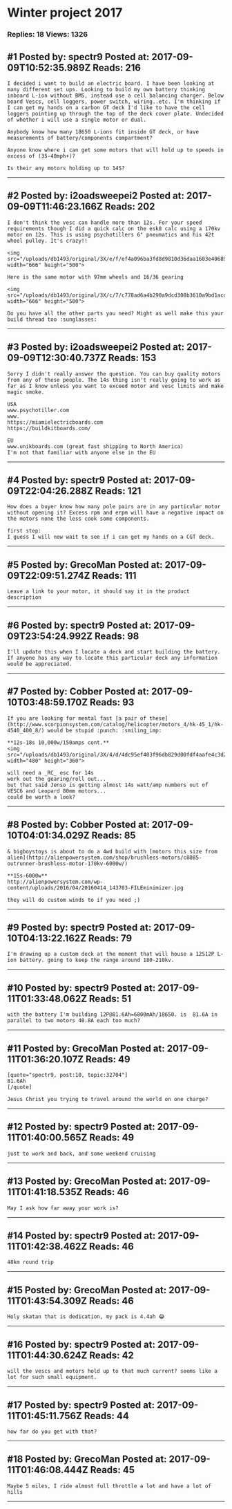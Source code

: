 # Winter project 2017

### Replies: 18 Views: 1326

## \#1 Posted by: spectr9 Posted at: 2017-09-09T10:52:35.989Z Reads: 216

```
I decided i want to build an electric board. I have been looking at many different set ups. Looking to build my own battery thinking inboard L-ion without BMS, instead use a cell balancing charger. Below board Vescs, cell loggers, power switch, wiring..etc. I'm thinking if I can get my hands on a carbon GT deck I'd like to have the cell loggers pointing up through the top of the deck cover plate. Undecided of whether i will use a single motor or dual. 

Anybody know how many 18650 L-ions fit inside GT deck, or have measurements of battery/components compartment?

Anyone know where i can get some motors that will hold up to speeds in excess of (35-40mph+)?

Is their any motors holding up to 14S?
```

---
## \#2 Posted by: i2oadsweepei2 Posted at: 2017-09-09T11:46:23.166Z Reads: 202

```
I don't think the vesc can handle more than 12s. For your speed requirements though I did a quick calc on the esk8 calc using a 170kv motor on 12s. This is using psychotillers 6" pneumatics and his 42t wheel pulley. It's crazy!! 

<img src="/uploads/db1493/original/3X/e/f/ef4a096ba3fd8d9810d36daa1603e40689713986.PNG" width="666" height="500">

Here is the same motor with 97mm wheels and 16/36 gearing

<img src="/uploads/db1493/original/3X/c/7/c778ad6a4b290a9dcd308b3610a9bd1acd3e21b0.PNG" width="666" height="500">

Do you have all the other parts you need? Might as well make this your build thread too :sunglasses:
```

---
## \#3 Posted by: i2oadsweepei2 Posted at: 2017-09-09T12:30:40.737Z Reads: 153

```
Sorry I didn't really answer the question. You can buy quality motors from any of these people. The 14s thing isn't really going to work as far as I know unless you want to exceed motor and vesc limits and make magic smoke.

USA
www.psychotiller.com
www.
https://miamielectricboards.com
https://buildkitboards.com/

EU
www.unikboards.com (great fast shipping to North America)
I'm not that familiar with anyone else in the EU
```

---
## \#4 Posted by: spectr9 Posted at: 2017-09-09T22:04:26.288Z Reads: 121

```
How does a buyer know how many pole pairs are in any particular motor without opening it? Excess rpm and erpm will have a negative impact on the motors none the less cook some components.

first step:
I guess I will now wait to see if i can get my hands on a CGT deck.
```

---
## \#5 Posted by: GrecoMan Posted at: 2017-09-09T22:09:51.274Z Reads: 111

```
Leave a link to your motor, it should say it in the product description
```

---
## \#6 Posted by: spectr9 Posted at: 2017-09-09T23:54:24.992Z Reads: 98

```
I'll update this when I locate a deck and start building the battery. If anyone has any way to locate this particular deck any information would be appreciated.
```

---
## \#7 Posted by: Cobber Posted at: 2017-09-10T03:48:59.170Z Reads: 93

```
If you are looking for mental fast [a pair of these](http://www.scorpionsystem.com/catalog/helicopter/motors_4/hk-45_1/hk-4540_400_8/) would be stupid :punch: :smiling_imp:

**12s-18s 10,000w/150amps cont.**
<img src="/uploads/db1493/original/3X/4/d/4dc95ef403f96db829d00fdf4aafe4c3d29f0ea7.png" width="480" height="360">

will need a _RC_ esc for 14s
work out the gearing/roll out...
but that said Jenso is getting almost 14s watt/amp numbers out of VESC6 and Leopard 80mm motors...
could be worth a look?
```

---
## \#8 Posted by: Cobber Posted at: 2017-09-10T04:01:34.029Z Reads: 85

```
& bigboystoys is about to do a 4wd build with [motors this size from alien](http://alienpowersystem.com/shop/brushless-motors/c8085-outrunner-brushless-motor-170kv-6000w/) 

**15s-6000w**
http://alienpowersystem.com/wp-content/uploads/2016/04/20160414_143703-FILEminimizer.jpg

they will do custom winds to if you need ;)
```

---
## \#9 Posted by: spectr9 Posted at: 2017-09-10T04:13:22.162Z Reads: 79

```
I'm drawing up a custom deck at the moment that will house a 12S12P L-ion battery. going to keep the range around 180-210kv.
```

---
## \#10 Posted by: spectr9 Posted at: 2017-09-11T01:33:48.062Z Reads: 51

```
with the battery I'm building 12P@81.6Ah=6800mAh/18650. is  81.6A in parallel to two motors 40.8A each too much?
```

---
## \#11 Posted by: GrecoMan Posted at: 2017-09-11T01:36:20.107Z Reads: 49

```
[quote="spectr9, post:10, topic:32704"]
81.6Ah
[/quote]

Jesus Christ you trying to travel around the world on one charge?
```

---
## \#12 Posted by: spectr9 Posted at: 2017-09-11T01:40:00.565Z Reads: 49

```
just to work and back, and some weekend cruising
```

---
## \#13 Posted by: GrecoMan Posted at: 2017-09-11T01:41:18.535Z Reads: 46

```
May I ask how far away your work is?
```

---
## \#14 Posted by: spectr9 Posted at: 2017-09-11T01:42:38.462Z Reads: 46

```
48km round trip
```

---
## \#15 Posted by: GrecoMan Posted at: 2017-09-11T01:43:54.309Z Reads: 46

```
Holy skatan that is dedication, my pack is 4.4ah 😂
```

---
## \#16 Posted by: spectr9 Posted at: 2017-09-11T01:44:30.624Z Reads: 42

```
will the vescs and motors hold up to that much current? seems like a lot for such small equipment.
```

---
## \#17 Posted by: spectr9 Posted at: 2017-09-11T01:45:11.756Z Reads: 44

```
how far do you get with that?
```

---
## \#18 Posted by: GrecoMan Posted at: 2017-09-11T01:46:08.444Z Reads: 45

```
Maybe 5 miles, I ride almost full throttle a lot and have a lot of hills
```

---
